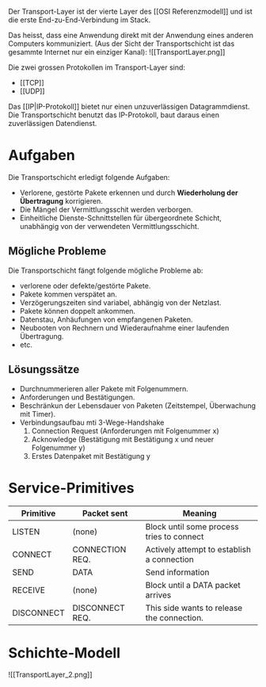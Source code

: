 Der Transport-Layer ist der vierte Layer des [[OSI Referenzmodell]] und ist die erste End-zu-End-Verbindung im Stack.

Das heisst, dass eine Anwendung direkt mit der Anwendung eines anderen Computers kommuniziert. (Aus der Sicht der Transportschicht ist das gesammte Internet nur ein einziger Kanal):
![[TransportLayer.png]]

Die zwei grossen Protokollen im Transport-Layer sind:
- [[TCP]]
- [[UDP]]

Das [[IP|IP-Protokoll]] bietet nur einen unzuverlässigen Datagrammdienst.
Die Transportschicht benutzt das IP-Protokoll, baut daraus einen zuverlässigen Datendienst.

# Aufgaben
Die Transportschicht erledigt folgende Aufgaben:
- Verlorene, gestörte Pakete erkennen und durch **Wiederholung der Übertragung** korrigieren.
- Die Mängel der Vermittlungsschit werden verborgen.
- Einheitliche Dienste-Schnittstellen für übergeordnete Schicht, unabhängig von der verwendeten Vermittlungsschicht.

## Mögliche Probleme
Die Transportschicht fängt folgende mögliche Probleme ab:
- verlorene oder defekte/gestörte Pakete.
- Pakete kommen verspätet an.
- Verzögerungszeiten sind variabel, abhängig von der Netzlast.
- Pakete können doppelt ankommen.
- Datenstau, Anhäufungen von empfangenen Paketen.
- Neubooten von Rechnern und Wiederaufnahme einer laufenden Übertragung.
- etc.

## Lösungssätze
- Durchnummerieren aller Pakete mit Folgenummern.
- Anforderungen und Bestätigungen.
- Beschränkun der Lebensdauer von Paketen (Zeitstempel, Überwachung mit Timer).
- Verbindungsaufbau mti 3-Wege-Handshake
	1. Connection Request (Anforderungen mit Folgenummer x)
	2. Acknowledge (Bestätigung mit Bestätigung x und neuer Folgenummer y)
	3. Erstes Datenpaket mit Bestätigung y
	

# Service-Primitives

| Primitive  | Packet sent     | Meaning                                    |
| ---------- | --------------- | ------------------------------------------ |
| LISTEN     | (none)          | Block until some process tries to connect  |
| CONNECT    | CONNECTION REQ. | Actively attempt to establish a connection |
| SEND       | DATA            | Send information                           |
| RECEIVE    | (none)          | Block until a DATA packet arrives          |
| DISCONNECT | DISCONNECT REQ. | This side wants to release the connection. |
# Schichte-Modell
![[TransportLayer_2.png]]

